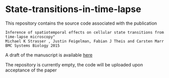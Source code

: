 # State-transitions-in-time-lapse

This repository contains the source code associated with the publication 
```
Inference of spatiotemporal effects on cellular state transitions from time-lapse microscopy" 
Michael K Strasser , Justin Feigelman, Fabian J Theis and Carsten Marr
BMC Systems Biology 2015
```

A draft of the manuscript is available [here](http://www.helmholtz-muenchen.de/fileadmin/ICB/qscd/Mst/Strasser2015Draft.pdf)


The repository is currently empty, the code will be uploaded upon acceptance of the paper
  


  
